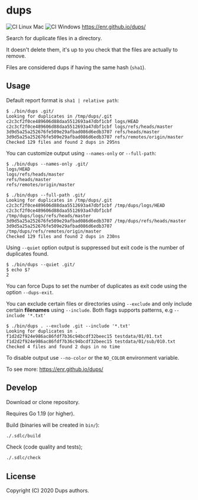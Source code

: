 # dups

![CI Linux Mac](https://github.com/enr/dups/workflows/CI%20Linux%20Mac/badge.svg)
![CI Windows](https://github.com/enr/dups/workflows/CI%20Windows/badge.svg) 
https://enr.github.io/dups/

Search for duplicate files in a directory.

It doesn't delete them, it's up to you check that the files are actually to remove.

Files are considered dups if having the same hash (`sha1`).

## Usage

Default report format is `sha1 | relative path`:

```console
$ ./bin/dups .git/
Looking for duplicates in /tmp/dups/.git
c2c3cf2f0ce489606d88daa5512693a47dbf1cbf logs/HEAD
c2c3cf2f0ce489606d88daa5512693a47dbf1cbf logs/refs/heads/master
3d9d5a25a252676fe509e29afbad086d6edb3707 refs/heads/master
3d9d5a25a252676fe509e29afbad086d6edb3707 refs/remotes/origin/master
Checked 129 files and found 2 dups in 295ns
```

You can customize output using `--names-only` or `--full-path`:

```console
$ ./bin/dups --names-only .git/
logs/HEAD
logs/refs/heads/master
refs/heads/master
refs/remotes/origin/master

$ ./bin/dups --full-path .git/
Looking for duplicates in /tmp/dups/.git
c2c3cf2f0ce489606d88daa5512693a47dbf1cbf /tmp/dups/logs/HEAD
c2c3cf2f0ce489606d88daa5512693a47dbf1cbf /tmp/dups/logs/refs/heads/master
3d9d5a25a252676fe509e29afbad086d6edb3707 /tmp/dups/refs/heads/master
3d9d5a25a252676fe509e29afbad086d6edb3707 /tmp/dups/refs/remotes/origin/master
Checked 129 files and found 2 dups in 230ns
```

Using `--quiet` option output is suppressed but exit code is the number of duplicates found.

```console
$ ./bin/dups --quiet .git/
$ echo $?
2
```

You can force Dups to set the number of duplicates as exit code using the option `--dups-exit`.

You can exclude certain files or directories using `--exclude` and only include certain **filenames** using `--include`.
Both flags supports patterns, e.g `--include '*.txt'`

```console
$ ./bin/dups . --exclude .git --include '*.txt'
Looking for duplicates in .
f1d2d2f924e986ac86fdf7b36c94bcdf32beec15 testdata/01/01.txt
f1d2d2f924e986ac86fdf7b36c94bcdf32beec15 testdata/01/sub/010.txt
Checked 4 files and found 2 dups in no time
```

To disable output use `--no-color` or the `NO_COLOR` environment variable.

To see more: https://enr.github.io/dups/


## Develop

Download or clone repository.

Requires Go 1.19 (or higher).

Build (binaries will be created in `bin/`):

```sh
./.sdlc/build
```

Check (code quality and tests);

```sh
./.sdlc/check
```

## License

Copyright (C) 2020 Dups authors.

